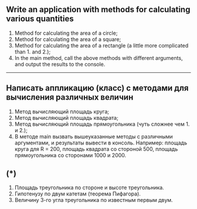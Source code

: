## Write an application with methods for calculating various quantities

1. Method for calculating the area of a circle;
2. Method for calculating the area of a square;
3. Method for calculating the area of a rectangle (a little more complicated than 1. and 2.);
4. In the main method, call the above methods with different arguments,
   and output the results to the console.

-----------------------------------------------------

## Написать аппликацию (класс) с методами для вычисления различных величин

1. Метод вычисляющий площадь круга;
2. Метод вычисляющий площадь квадрата;
3. Метод вычисляющий площадь прямоугольника (чуть сложнее чем 1. и 2.);
4. В методе main вызвать вышеуказанные методы с различными аргументами,
   и результаты вывести в консоль.
Например: площадь круга для R = 200, площадь квадрата со стороной 500, площадь прямоугольника со сторонами 1000 и 2000.

## (*)
1. Площадь треугольника по стороне и высоте треугольника.
2. Гипотенузу по двум катетам (теорема Пифагора).
3. Величину 3-го угла треугольника по известным первым двум.